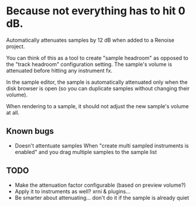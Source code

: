 # Because not everything has to hit 0 dB.

Automatically attenuates samples by 12 dB when added to a Renoise project.

You can think of this as a tool to create "sample headroom" as opposed to the "track headroom" configuration setting. The sample's volume is attenuated before hitting any instrument fx.

In the sample editor, the sample is automatically attenuated only when the disk browser is open (so you can duplicate samples without changing their volume).

When rendering to a sample, it should not adjust the new sample's volume at all.

## Known bugs

* Doesn't attentuate samples When "create multi sampled instruments is enabled" and you drag multiple samples to the sample list

## TODO

* Make the attenuation factor configurable (based on preview volume?)
* Apply it to instruments as well? xrni & plugins...
* Be smarter about attenuating... don't do it if the sample is already quiet
